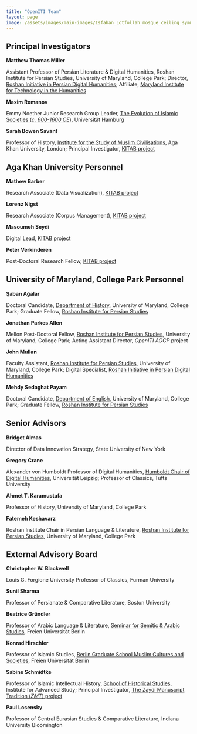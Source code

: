 ```yaml
---
title: "OpenITI Team"
layout: page
image: /assets/images/main-images/Isfahan_Lotfollah_mosque_ceiling_symmetric_narrow_border.png
---
```

## Principal Investigators

**Matthew Thomas Miller**

Assistant Professor of Persian Literature & Digital Humanities, Roshan Institute for Persian Studies, University of Maryland, College Park; Director, [Roshan Initiative in Persian Digital Humanities](https://sllc.umd.edu/fields/persian/roshan-institute/digital-humanities); Affiliate, [Maryland Institute for Technology in the Humanities](https://mith.umd.edu/)

**Maxim Romanov**

Emmy Noether Junior Research Group Leader, [The Evolution of Islamic Societies (*c. 600-1600 CE*)](https://www.csmc.uni-hamburg.de/research/current-projects/evolution-of-islamic-societies.html), Universität Hamburg

**Sarah Bowen Savant**

Professor of History, [Institute for the Study of Muslim Civilisations](https://www.aku.edu/ismc/Pages/home.aspx), Aga Khan University, London; Principal Investigator, [KITAB project](https://kitab-project.org/)
## Aga Khan University Personnel

**Mathew Barber**

Research Associate (Data Visualization), [KITAB project](https://kitab-project.org/)

**Lorenz Nigst**

Research Associate (Corpus Management), [KITAB project](https://kitab-project.org/)

**Masoumeh Seydi**

Digital Lead, [KITAB project](https://kitab-project.org/)

**Peter Verkinderen**

Post-Doctoral Research Fellow, [KITAB project](https://kitab-project.org/)
## University of Maryland, College Park Personnel

**Şaban Ağalar**

Doctoral Candidate, [Department of History](https://history.umd.edu/), University of Maryland, College Park; Graduate Fellow, [Roshan Institute for Persian Studies](https://sllc.umd.edu/fields/persian)

**Jonathan Parkes Allen**

Mellon Post-Doctoral Fellow, [Roshan Institute for Persian Studies](https://sllc.umd.edu/fields/persian), University of Maryland, College Park; Acting Assistant Director, *OpenITI AOCP* project

**John Mullan**

Faculty Assistant, [Roshan Institute for Persian Studies](https://sllc.umd.edu/fields/persian), University of Maryland, College Park; Digital Specialist, [Roshan Initiative in Persian Digital Humanities](https://sllc.umd.edu/fields/persian/roshan-institute/digital-humanities)

**Mehdy Sedaghat Payam**

Doctoral Candidate, [Department of English](https://english.umd.edu/), University of Maryland, College Park; Graduate Fellow, [Roshan Institute for Persian Studies](https://sllc.umd.edu/fields/persian)
## Senior Advisors

**Bridget Almas**

Director of Data Innovation Strategy, State University of New York

**Gregory Crane**

Alexander von Humboldt Professor of Digital Humanities, [Humboldt Chair of Digital Humanities](http://www.dh.uni-leipzig.de/wo/), Universität Leipzig; Professor of Classics, Tufts University

**Ahmet T. Karamustafa**

Professor of History, University of Maryland, College Park

**Fatemeh Keshavarz**

Roshan Institute Chair in Persian Language & Literature, [Roshan Institute for Persian Studies](https://sllc.umd.edu/fields/persian), University of Maryland, College Park
## External Advisory Board

**Christopher W. Blackwell**

Louis G. Forgione University Professor of Classics, Furman University

**Sunil Sharma**

Professor of Persianate & Comparative Literature, Boston University

**Beatrice Gründler**

Professor of Arabic Language & Literature, [Seminar for Semitic & Arabic Studies](https://www.geschkult.fu-berlin.de/en/e/semiarab/index.html), Freien Universität Berlin

**Konrad Hirschler**

Professor of Islamic Studies, [Berlin Graduate School Muslim Cultures and Societies](https://www.bgsmcs.fu-berlin.de/index.html), Freien Universität Berlin

**Sabine Schmidtke**

Professor of Islamic Intellectual History, [School of Historical Studies](https://www.ias.edu/hs), Institute for Advanced Study; Principal Investigator, [The Zaydi Manuscript Tradition (*ZMT*) project](https://www.ias.edu/digital-scholarship/zaydi_manuscript_tradition)

**Paul Losensky**

Professor of Central Eurasian Studies & Comparative Literature, Indiana University Bloomington
